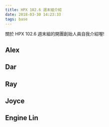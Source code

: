 ```yaml
---
title: HPX 102.6 週末組介紹
date: 2018-03-30 14:23:33
tags: base
---
```


關於 HPX 102.6 週末組的開團創始人員自我介紹喔!

## Alex
## Dar
## Ray
## Joyce
## Engine Lin
